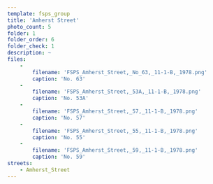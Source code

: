 ```yaml
---
template: fsps_group
title: 'Amherst Street'
photo_count: 5
folder: 1
folder_order: 6
folder_check: 1
description: ~
files:
    -
        filename: 'FSPS_Amherst_Street,_No_63,_11-1-B,_1978.png'
        caption: 'No. 63'
    -
        filename: 'FSPS_Amherst_Street,_53A,_11-1-B,_1978.png'
        caption: 'No. 53A'
    -
        filename: 'FSPS_Amherst_Street,_57,_11-1-B,_1978.png'
        caption: 'No. 57'
    -
        filename: 'FSPS_Amherst_Street,_55,_11-1-B,_1978.png'
        caption: 'No. 55'
    -
        filename: 'FSPS_Amherst_Street,_59,_11-1-B,_1978.png'
        caption: 'No. 59'
streets:
    - Amherst_Street
---
```

